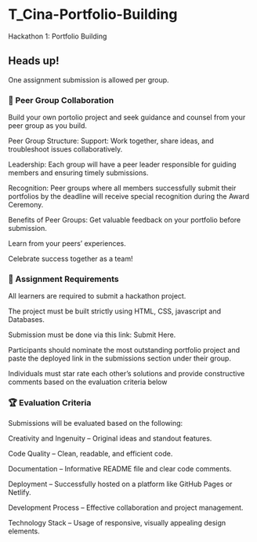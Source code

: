# T_Cina-Portfolio-Building
Hackathon 1: Portfolio Building

## Heads up!
One assignment submission is allowed per group.
### 🔹 Peer Group Collaboration
Build your own portolio project and seek guidance and counsel from your peer group as you build. 

Peer Group Structure:
Support: Work together, share ideas, and troubleshoot issues collaboratively.

Leadership: Each group will have a peer leader responsible for guiding members and ensuring timely submissions.

Recognition: Peer groups where all members successfully submit their portfolios by the deadline will receive special recognition during the Award Ceremony.

Benefits of Peer Groups:
Get valuable feedback on your portfolio before submission.

Learn from your peers’ experiences.

Celebrate success together as a team!

### 📂 Assignment Requirements
All learners are required to submit a hackathon project.

The project must be built strictly using HTML, CSS, javascript and Databases.

Submission must be done via this link: Submit Here.

Participants should nominate the most outstanding portfolio project and paste the deployed link in the submissions section under their group.

Individuals must star rate each other’s solutions and provide constructive comments based on the evaluation criteria below

### 🏆 Evaluation Criteria
Submissions will be evaluated based on the following:

Creativity and Ingenuity – Original ideas and standout features.

Code Quality – Clean, readable, and efficient code.

Documentation  – Informative README file and clear code comments.

Deployment – Successfully hosted on a platform like GitHub Pages or Netlify.

Development Process  – Effective collaboration and project management.

Technology Stack – Usage of responsive, visually appealing design elements.
